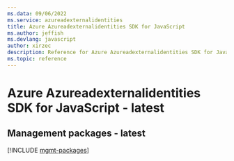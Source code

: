 ```yaml
---
ms.data: 09/06/2022
ms.service: azureadexternalidentities
title: Azure Azureadexternalidentities SDK for JavaScript
ms.author: jeffish
ms.devlang: javascript
author: xirzec
description: Reference for Azure Azureadexternalidentities SDK for JavaScript
ms.topic: reference
---
```

# Azure Azureadexternalidentities SDK for JavaScript - latest

## Management packages - latest
[!INCLUDE [mgmt-packages](azureadexternalidentities-mgmt-index.md)]